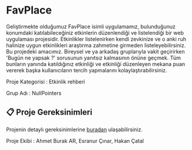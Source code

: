 # FavPlace


Geliştirmekte olduğumuz FavPlace isimli uygulamamız, bulunduğunuz konumdaki katılabileceğiniz etkinlerin düzenlendiği ve listelendiği bir web uygulaması projesidir. Etkinlikler listelenirken kendi zevkinize ve o anki ruh halinize uygun etkinlikleri araştırma zahmetine girmeden listeleyebilirsiniz. Bu projedeki amacımız. Bireysel ve ya arkadaş gruplarıyla vakit geçirirken 'Bugün ne yapsak ?' sorusunun yanıtsız kalmasının önüne geçmek. Tüm bunların yanında katıldığınız etkinliği ve etkinliği düzenleyen mekana puan vererek başka kullanıcıların tercih yapmalarını kolaylaştırabilirsiniz.



Proje Kategorisi : Etkinlik rehberi



Grup Adı : NullPointers
## 📋 Proje Gereksinimleri
Projenin detaylı gereksinimlerine [buradan](https://github.com/rakarubtemha/FavPlace/blob/ecf0bce3b091a4776e87a201dfbc3fd6f3c6314e/Proje%20Gereksinimleri) ulaşabilirsiniz.


Proje Ekibi : Ahmet Burak AR, Esranur Çınar, Hakan Çatal

